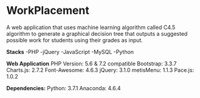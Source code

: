 # WorkPlacement
A web application that uses machine learning algorithm called C4.5 algorithm to generate a graphical decision tree that outputs a suggested possible work for students using their grades as input.

**Stacks**
-PHP
-jQuery
-JavaScript
-MySQL
-Python

**Web Application**
PHP Version: 5.6 & 7.2 compatible
Bootstrap: 3.3.7
Charts.js: 2.7.2
Font-Awesome: 4.6.3
jQuery: 3.1.0
metisMenu: 1.1.3
Pace.js: 1.0.2

**Dependencies:**
Python: 3.7.1
Anaconda: 4.6.4
